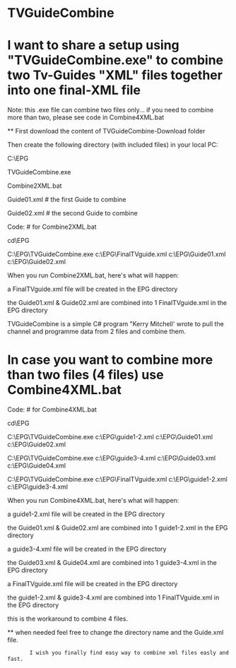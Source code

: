# TVGuideCombine

# I want to share a setup using "TVGuideCombine.exe" to combine two Tv-Guides "XML" files together into one final-XML file

Note: this .exe file can combine two files only... if you need to combine more than two, please see code in Combine4XML.bat

** First download the content of TVGuideCombine-Download folder

Then create the following directory (with included files) in your local PC:

C:\EPG

TVGuideCombine.exe

Combine2XML.bat

Guide01.xml    # the first Guide to combine

Guide02.xml    # the second Guide to combine



Code:          # for Combine2XML.bat 

   cd\EPG
   
   C:\EPG\TVGuideCombine.exe c:\EPG\FinalTVguide.xml c:\EPG\Guide01.xml c:\EPG\Guide02.xml
   
   
  When you run Combine2XML.bat, here's what will happen:  
 
a FinalTVguide.xml file will be created in the EPG directory

the Guide01.xml & Guide02.xml are combined into 1 FinalTVguide.xml in the EPG directory

TVGuideCombine is a simple C# program "Kerry Mitchell' wrote to pull the channel and programme data from 2 files and combine them.



# In case you want to combine more than two files (4 files) use Combine4XML.bat


Code:          # for Combine4XML.bat 

   cd\EPG
   
   C:\EPG\TVGuideCombine.exe c:\EPG\guide1-2.xml c:\EPG\Guide01.xml c:\EPG\Guide02.xml
   
   C:\EPG\TVGuideCombine.exe c:\EPG\guide3-4.xml c:\EPG\Guide03.xml c:\EPG\Guide04.xml
   
   C:\EPG\TVGuideCombine.exe c:\EPG\FinalTVguide.xml c:\EPG\guide1-2.xml c:\EPG\guide3-4.xml
   
   
   When you run Combine4XML.bat, here's what will happen:  

a guide1-2.xml file will be created in the EPG directory

the Guide01.xml & Guide02.xml are combined into 1 guide1-2.xml in the EPG directory 

a guide3-4.xml file will be created in the EPG directory

the Guide03.xml & Guide04.xml are combined into 1 guide3-4.xml in the EPG directory 

a FinalTVguide.xml file will be created in the EPG directory

the guide1-2.xml & guide3-4.xml are combined into 1 FinalTVguide.xml in the EPG directory


this is the workaround to combine 4 files.
 


**  when needed feel free to change the directory name and the Guide.xml file.

           
		   I wish you finally find easy way to combine xml files easly and fast.


 